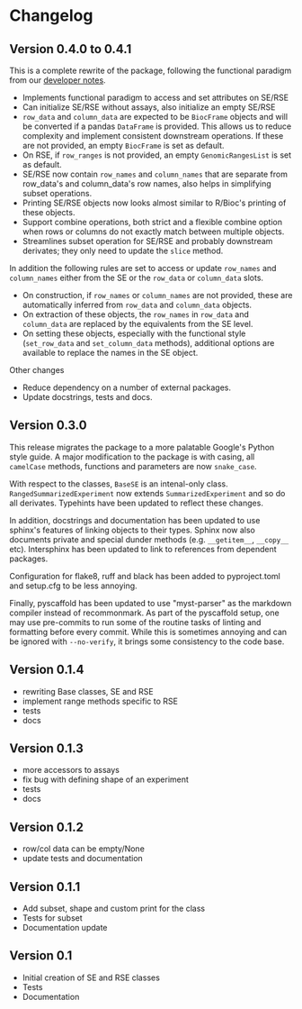 # Changelog

## Version 0.4.0 to 0.4.1

This is a complete rewrite of the package, following the functional paradigm from our [developer notes](https://github.com/BiocPy/developer_guide#use-functional-discipline).

- Implements functional paradigm to access and set attributes on SE/RSE
- Can initialize SE/RSE without assays, also initialize an empty SE/RSE
- `row_data` and `column_data` are expected to be `BiocFrame` objects and will be converted if a pandas `DataFrame` is provided. This allows us to reduce complexity and implement consistent downstream operations.  If these are not provided, an empty `BiocFrame` is set as default. 
- On RSE, if `row_ranges` is not provided, an empty `GenomicRangesList` is set as default.
- SE/RSE now contain `row_names` and `column_names` that are separate from row_data's and column_data's row names, also helps in simplifying subset operations. 
- Printing SE/RSE objects now looks almost similar to R/Bioc's printing of these objects.  
- Support combine operations, both strict and a flexible combine option when rows or columns do not exactly match between multiple objects.
- Streamlines subset operation for SE/RSE and probably downstream derivates; they only need to update the `slice` method.

In addition the following rules are set to access or update `row_names` and `column_names` either from the SE or the `row_data` or `column_data` slots. 
- On construction, if `row_names` or `column_names` are not provided, these are automatically inferred from `row_data` and `column_data` objects.
- On extraction of these objects, the `row_names` in `row_data` and `column_data` are replaced by the equivalents from the SE level.
- On setting these objects, especially with the functional style (`set_row_data` and `set_column_data` methods), additional options are available to replace the names in the SE object.

Other changes
- Reduce dependency on a number of external packages.
- Update docstrings, tests and docs.

## Version 0.3.0

This release migrates the package to a more palatable Google's Python style guide. A major modification to the package is with casing, all `camelCase` methods, functions and parameters are now `snake_case`.

With respect to the classes, `BaseSE` is an intenal-only class. `RangedSummarizedExperiment` now extends `SummarizedExperiment` and so do all derivates. Typehints have been updated to reflect these changes.

In addition, docstrings and documentation has been updated to use sphinx's features of linking objects to their types. Sphinx now also documents private and special dunder methods (e.g. `__getitem__`, `__copy__` etc). Intersphinx has been updated to link to references from dependent packages.

Configuration for flake8, ruff and black has been added to pyproject.toml and setup.cfg to be less annoying.

Finally, pyscaffold has been updated to use "myst-parser" as the markdown compiler instead of recommonmark. As part of the pyscaffold setup, one may use pre-commits to run some of the routine tasks of linting and formatting before every commit. While this is sometimes annoying and can be ignored with `--no-verify`, it brings some consistency to the code base.

## Version 0.1.4
- rewriting Base classes, SE and RSE
- implement range methods specific to RSE
- tests
- docs

## Version 0.1.3
- more accessors to assays
- fix bug with defining shape of an experiment
- tests
- docs

## Version 0.1.2
- row/col data can be empty/None
- update tests and documentation

## Version 0.1.1
- Add subset, shape and custom print for the class
- Tests for subset
- Documentation update

## Version 0.1

- Initial creation of SE and RSE classes
- Tests
- Documentation

